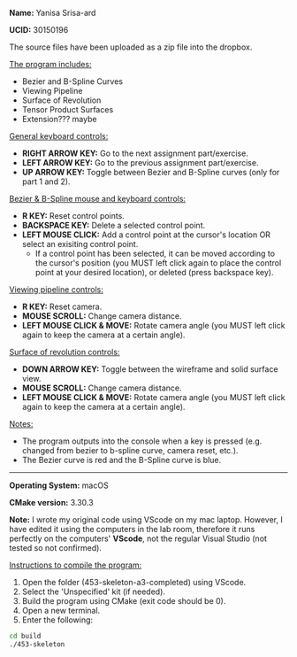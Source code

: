 <b>Name:</b> Yanisa Srisa-ard

<b>UCID:</b> 30150196

The source files have been uploaded as a zip file into the dropbox.

<u>The program includes:</u>
* Bezier and B-Spline Curves
* Viewing Pipeline
* Surface of Revolution
* Tensor Product Surfaces
* Extension??? maybe

<u>General keyboard controls:</u>
* <b>RIGHT ARROW KEY:</b> Go to the next assignment part/exercise.
* <b>LEFT ARROW KEY:</b> Go to the previous assignment part/exercise.
* <b>UP ARROW KEY:</b> Toggle between Bezier and B-Spline curves (only for part 1 and 2). 

<u>Bezier & B-Spline mouse and keyboard controls:</u>
* <b>R KEY:</b> Reset control points.
* <b>BACKSPACE KEY:</b> Delete a selected control point.
* <b>LEFT MOUSE CLICK:</b> Add a control point at the cursor's location OR select an exisiting control point.
    * If a control point has been selected, it can be moved according to the cursor's position (you MUST left click again to place the control point at your desired location), or deleted (press backspace key).

<u>Viewing pipeline controls:</u>
* <b>R KEY:</b> Reset camera.
* <b>MOUSE SCROLL:</b> Change camera distance.
* <b>LEFT MOUSE CLICK & MOVE:</b> Rotate camera angle (you MUST left click again to keep the camera at a certain angle).

<u>Surface of revolution controls:</u>
* <b>DOWN ARROW KEY:</b> Toggle between the wireframe and solid surface view.
* <b>MOUSE SCROLL:</b> Change camera distance.
* <b>LEFT MOUSE CLICK & MOVE:</b> Rotate camera angle (you MUST left click again to keep the camera at a certain angle).


<u>Notes:</u>
* The program outputs into the console when a key is pressed (e.g. changed from bezier to b-spline curve, camera reset, etc.).
* The Bezier curve is red and the B-Spline curve is blue.
--------------------------

<b>Operating System:</b> macOS

<b>CMake version:</b> 3.30.3

<b>Note:</b> I wrote my original code using VScode on my mac laptop. However, I have edited it using the computers in the lab room, therefore it runs perfectly on the computers' <b>VScode</b>, not the regular Visual Studio (not tested so not confirmed).

<u>Instructions to compile the program:</u>
1. Open the folder (453-skeleton-a3-completed) using VScode.
2. Select the 'Unspecified' kit (if needed).
3. Build the program using CMake (exit code should be 0).
4. Open a new terminal.
5. Enter the following: 
```bash
cd build
./453-skeleton
```
